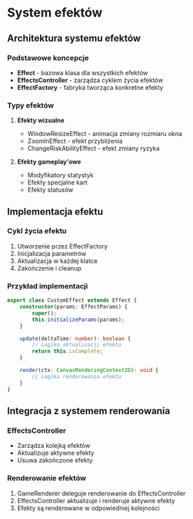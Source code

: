 # System efektów

## Architektura systemu efektów

### Podstawowe koncepcje
- **Effect** - bazowa klasa dla wszystkich efektów
- **EffectsController** - zarządza cyklem życia efektów
- **EffectFactory** - fabryka tworząca konkretne efekty

### Typy efektów
1. **Efekty wizualne**
   - WindowResizeEffect - animacja zmiany rozmiaru okna
   - ZoomInEffect - efekt przybliżenia
   - ChangeRiskAbilityEffect - efekt zmiany ryzyka

2. **Efekty gameplay'owe**
   - Modyfikatory statystyk
   - Efekty specjalne kart
   - Efekty statusów

## Implementacja efektu

### Cykl życia efektu
1. Utworzenie przez EffectFactory
2. Inicjalizacja parametrów
3. Aktualizacja w każdej klatce
4. Zakończenie i cleanup

### Przykład implementacji
```typescript
export class CustomEffect extends Effect {
    constructor(params: EffectParams) {
        super();
        this.initializeParams(params);
    }

    update(deltaTime: number): boolean {
        // Logika aktualizacji efektu
        return this.isComplete;
    }

    render(ctx: CanvasRenderingContext2D): void {
        // Logika renderowania efektu
    }
}
```

## Integracja z systemem renderowania

### EffectsController
- Zarządza kolejką efektów
- Aktualizuje aktywne efekty
- Usuwa zakończone efekty

### Renderowanie efektów
1. GameRenderer deleguje renderowanie do EffectsController
2. EffectsController aktualizuje i renderuje aktywne efekty
3. Efekty są renderowane w odpowiedniej kolejności